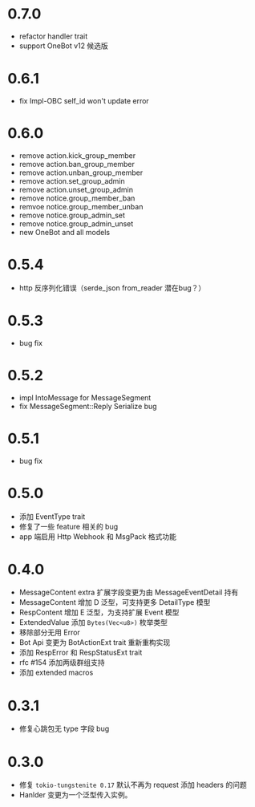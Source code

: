 # 0.7.0

- refactor handler trait
- support OneBot v12 候选版

# 0.6.1

- fix Impl-OBC self_id won't update error

# 0.6.0

- remove action.kick_group_member
- remove action.ban_group_member
- remove action.unban_group_member
- remove action.set_group_admin
- remove action.unset_group_admin
- remove notice.group_member_ban
- remvoe notice.group_member_unban
- remove notice.group_admin_set
- remove notice.group_admin_unset
- new OneBot and all models

# 0.5.4

- http 反序列化错误（serde_json from_reader 潜在bug？）

# 0.5.3

- bug fix

# 0.5.2

- impl IntoMessage for MessageSegment
- fix MessageSegment::Reply Serialize bug

# 0.5.1

- bug fix

# 0.5.0

- 添加 EventType trait
- 修复了一些 feature 相关的 bug
- app 端启用 Http Webhook 和 MsgPack 格式功能

# 0.4.0 

- MessageContent extra 扩展字段变更为由 MessageEventDetail 持有
- MessageContent 增加 D 泛型，可支持更多 DetailType 模型
- RespContent 增加 E 泛型，为支持扩展 Event 模型
- ExtendedValue 添加 `Bytes(Vec<u8>)` 枚举类型
- 移除部分无用 Error
- Bot Api 变更为 BotActionExt trait 重新重构实现
- 添加 RespError 和 RespStatusExt trait
- rfc #154 添加两级群组支持
- 添加 extended macros

# 0.3.1

- 修复心跳包无 type 字段 bug

# 0.3.0

- 修复 `tokio-tungstenite 0.17` 默认不再为 request 添加 headers 的问题
- Hanlder 变更为一个泛型传入实例。
